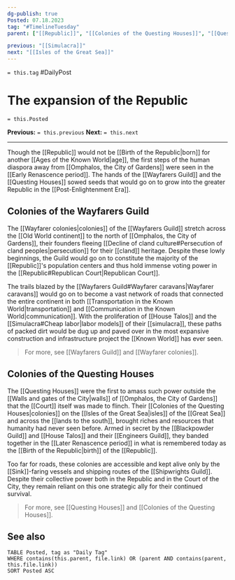 ```yaml
---
dg-publish: true
Posted: 07.18.2023
tag: "#TimelineTuesday"
parent: ["[[Republic]]", "[[Colonies of the Questing Houses]]", "[[Questing Houses]]", "[[Wayfarers Guild]]", "[[Wayfarer Colonies]]"]

previous: "[[Simulacra]]"
next: "[[Isles of the Great Sea]]"
---
```

`= this.tag` #DailyPost 
# The expansion of the Republic
`= this.Posted`

**Previous:** `= this.previous`
**Next:** `= this.next`

---

Though the [[Republic]] would not be [[Birth of the Republic|born]] for another [[Ages of the Known World|age]], the first steps of the human diaspora away from [[Omphalos, the City of Gardens]] were seen in the [[Early Renascence period]]. The hands of the [[Wayfarers Guild]] and the [[Questing Houses]] sowed seeds that would go on to grow into the greater Republic in the [[Post-Enlightenment Era]].

## Colonies of the Wayfarers Guild

The [[Wayfarer colonies|colonies]] of the [[Wayfarers Guild]] stretch across the [[Old World continent]] to the north of [[Omphalos, the City of Gardens]], their founders fleeing [[Decline of cland culture#Persecution of cland peoples|persecution]] for their [[cland]] heritage. Despite these lowly beginnings, the Guild would go on to constitute the majority of the [[Republic]]'s population centers and thus hold immense voting power in the [[Republic#Republican Court|Republican Court]].

The trails blazed by the [[Wayfarers Guild#Wayfarer caravans|Wayfarer caravans]] would go on to become a vast network of roads that connected the entire continent in both [[Transportation in the Known World|transportation]] and [[Communication in the Known World|communication]]. With the proliferation of [[House Talos]] and the [[Simulacra#Cheap labor|labor models]] of their [[simulacra]], these paths of packed dirt would be dug up and paved over in the most expansive construction and infrastructure project the [[Known World]] has ever seen.

> For more, see [[Wayfarers Guild]] and [[Wayfarer colonies]].

## Colonies of the Questing Houses

The [[Questing Houses]] were the first to amass such power outside the [[Walls and gates of the City|walls]] of [[Omphalos, the City of Gardens]] that the [[Court]] itself was made to flinch. Their [[Colonies of the Questing Houses|colonies]] on the [[Isles of the Great Sea|isles]] of the [[Great Sea]] and across the [[lands to the south]], brought riches and resources that humanity had never seen before. Armed in secret by the [[Blackpowder Guild]] and [[House Talos]] and their [[Engineers Guild]], they banded together in the [[Later Renascence period]] in what is remembered today as the [[Birth of the Republic|birth]] of the [[Republic]].

Too far for roads, these colonies are accessible and kept alive only by the [[Sink]]-faring vessels and shipping routes of the [[Shipwrights Guild]]. Despite their collective power both in the Republic and in the Court of the City, they remain reliant on this one strategic ally for their continued survival.

> For more, see [[Questing Houses]] and [[Colonies of the Questing Houses]].

## See also

```dataview
TABLE Posted, tag as "Daily Tag"
WHERE contains(this.parent, file.link) OR (parent AND contains(parent, this.file.link))
SORT Posted ASC
```